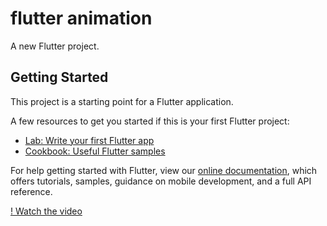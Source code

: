 # flutter animation

A new Flutter project.

## Getting Started

This project is a starting point for a Flutter application.

A few resources to get you started if this is your first Flutter project:

- [Lab: Write your first Flutter app](https://flutter.dev/docs/get-started/codelab)
- [Cookbook: Useful Flutter samples](https://flutter.dev/docs/cookbook)

For help getting started with Flutter, view our
[online documentation](https://flutter.dev/docs), which offers tutorials,
samples, guidance on mobile development, and a full API reference.


[! Watch the video](https://firebasestorage.googleapis.com/v0/b/hackathon-2aa5f.appspot.com/o/Screen%20Recording%202021-08-11%20at%201.51.25%20AM.mp4?alt=media&token=85f5935a-f2ef-4d6e-844f-9d7c897842d0)
